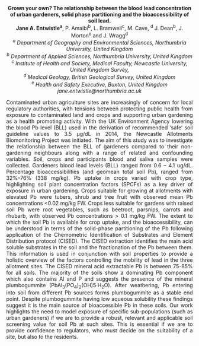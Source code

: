 <center><strong>Grown your own? The relationship between the blood lead concentration
of urban gardeners, solid phase partitioning and the bioaccessibility of
soil lead.</strong>

<center><strong>Jane A. Entwistle<sup>a</sup></strong>, P. Amaibi<sup>b</sup>, L. Bramwell<sup>c</sup>, M. Cave, <sup>d</sup> J.
Dean<sup>b</sup>, J. Morton<sup>e</sup> and J. Wragg<sup>d</sup>

<center><i><sup>a</sup> Department of Geography and Environmental Sciences, Northumbria
University, United Kingdom</i>

<center><i><sup>b</sup> Department of Applied Sciences, Northumbria University, United
Kingdom </i>
<center><i><sup>c</sup> Institute of Health and Society, Medical Faculty, Newcastle University, United Kingdom Survey,</i>


<center><i><sup>d</sup> Medical Geology, British Geological Survey, United Kingdom</i>

<center><i><sup>e</sup> Health and Safety Executive, Buxton, United Kingdom</i>

<center><i>jane.entwistle@northumbria.ac.uk</i>

<p style="text-align:justify">Contaminated urban agriculture sites are increasingly of concern for
local regulatory authorities, with tensions between protecting public
health from exposure to contaminated land and crops and supporting urban
gardening as a health promoting activity. With the UK Environment Agency
lowering the blood Pb level (BLL) used in the derivation of recommended
‘safe‘ soil guideline values to 3.5 µg/dL in 2014, the Newcastle
Allotments Biomonitoring Project was initiated. The aim of this study
was to investigate the relationship between the BLL of gardeners
compared to their non-gardening neighbours along with a range of related
and confounding variables. Soil, crops and participants blood and saliva
samples were collected. Gardeners blood lead levels (BLL) ranged from
0.6 – 4.1 ug/dL. Percentage bioaccessibilities (and geomean total soil
Pb), ranged from 32%–76% (338 mg/kg). Pb uptake in crops varied with
crop type, highlighting soil plant concentration factors (SPCFs) as a
key driver of exposure in urban gardening. Crops suitable for growing at
allotments with elevated Pb were tubers, shrub and tree fruit with
observed mean Pb concentrations &lt;0.02 mg/kg FW. Crops less suitable
for gardens with raised soil Pb were root vegetables, such as beetroot,
parsnips, carrots and rhubarb, with observed Pb concentrations &gt; 0.1
mg/kg FW. The extent to which the soil Pb is available for crop uptake,
and the bioaccessibility, can be understood in terms of the solid-phase
partitioning of the Pb following application of the Chemometric
Identification of Substrates and Element Distribution protocol (CISED).
The CISED extraction identifies the main acid soluble substrates in the
soil and the fractionation of the Pb between them. This information is
used in conjunction with soil properties to provide a holistic overview
of the factors controlling the mobility of lead in the three allotment
sites. The CISED mineral acid extractable Pb is between 75-85% for all
soils. The majority of the soils show a dominating Pb component which
also contains Al and P and suggests the presence of the mineral
plumbogummite (PbAl<sub>3</sub>(PO<sub>4</sub>)<sub>2</sub>(OH)5·H<sub>2</sub>O). After weathering, Pb entering into
soil from different Pb sources forms plumbogummite as a stable end
point. Despite plumbogummite having low aqueous solubility these
findings suggest it is the main source of bioaccessible Pb in these
soils. Our work highlights the need to model exposure of specific
sub-populations (such as urban gardeners) if we are to provide a robust,
relevant and applicable soil screening value for soil Pb at such sites.
This is essential if we are to provide confidence to regulators, who
must decide on the suitability of a site, but also to the residents.

